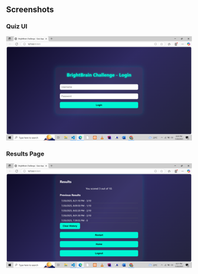 ## Screenshots

### Quiz UI
![Quiz UI](./images/quiz-ui.png)

### Results Page
![Results](./images/result-page.png)
